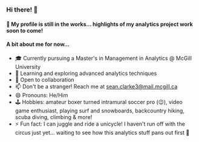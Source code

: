 ### Hi there!  👋
#### 🚧 My profile is still in the works... highlights of my analytics project work soon to come!

#### A bit about me for now...
- 🎓 Currently pursuing a Master's in Management in Analytics @ McGill University
- 🌱 Learning and exploring advanced analytics techniques
- 👯 Open to collaboration
- 📫 Don't be a stranger! Reach me at sean.clarke3@mail.mcgill.ca
- 😄 Pronouns: He/Him
- 🕹️ Hobbies: amateur boxer turned intramural soccer pro (😉), video game enthusiast, playing surf and snowboards, backcountry hiking, scuba diving, climbing & more!   
- ⚡ Fun fact: I can juggle and ride a unicycle! I haven't run off with the circus just yet... waiting to see how this analytics stuff pans out first 👀
